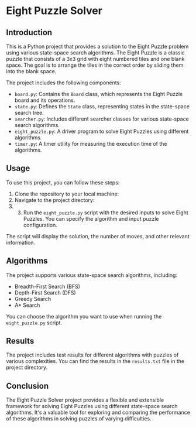 # Eight Puzzle Solver

## Introduction

This is a Python project that provides a solution to the Eight Puzzle problem using various state-space search algorithms. The Eight Puzzle is a classic puzzle that consists of a 3x3 grid with eight numbered tiles and one blank space. The goal is to arrange the tiles in the correct order by sliding them into the blank space.

The project includes the following components:

- `board.py`: Contains the `Board` class, which represents the Eight Puzzle board and its operations.
- `state.py`: Defines the `State` class, representing states in the state-space search tree.
- `searcher.py`: Includes different searcher classes for various state-space search algorithms.
- `eight_puzzle.py`: A driver program to solve Eight Puzzles using different algorithms.
- `timer.py`: A timer utility for measuring the execution time of the algorithms.

## Usage

To use this project, you can follow these steps:

1. Clone the repository to your local machine:
2. Navigate to the project directory:
3. 3. Run the `eight_puzzle.py` script with the desired inputs to solve Eight Puzzles. You can specify the algorithm and input puzzle configuration.
   
The script will display the solution, the number of moves, and other relevant information.

## Algorithms

The project supports various state-space search algorithms, including:

- Breadth-First Search (BFS)
- Depth-First Search (DFS)
- Greedy Search
- A* Search

You can choose the algorithm you want to use when running the `eight_puzzle.py` script.

## Results

The project includes test results for different algorithms with puzzles of various complexities. You can find the results in the `results.txt` file in the project directory.

## Conclusion

The Eight Puzzle Solver project provides a flexible and extensible framework for solving Eight Puzzles using different state-space search algorithms. It's a valuable tool for exploring and comparing the performance of these algorithms in solving puzzles of varying difficulties.                   

